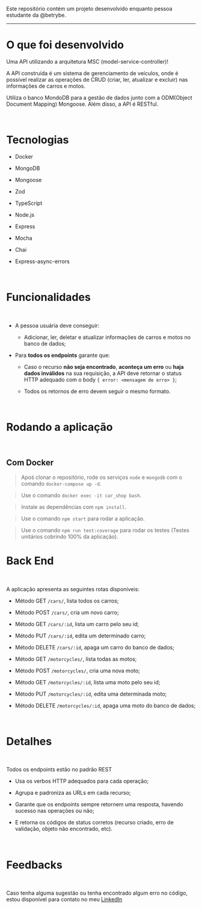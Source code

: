 Este repositório contém um projeto desenvolvido enquanto pessoa estudante da @betrybe.

---


#  O que foi desenvolvido<br />

  Uma API utilizando a arquitetura MSC (model-service-controller)!

  A API construída é um sistema de gerenciamento de veículos, onde é possível realizar as operações de CRUD (criar, ler, atualizar e excluir) nas informações de carros e motos.

  Utiliza o banco MondoDB para a gestão de dados junto com a ODM(Object Document Mapping) Mongoose. Além disso, a API é RESTful.

  <br />

# Tecnologias<br />

* Docker

* MongoDB

* Mongoose

* Zod

* TypeScript

* Node.js

* Express

* Mocha

* Chai

* Express-async-errors

<br />


# Funcionalidades
<br />

  - A pessoa usuária deve conseguir:

    - Adicionar, ler, deletar e atualizar informações de carros e motos no banco de dados;

  - Para **todos os endpoints** garante que:

    - Caso o recurso **não seja encontrado**, **aconteça um erro** ou **haja dados inválidos** na sua requisição, a API deve retornar o status HTTP adequado com o body `{ error: <mensagem de erro> }`;

    - Todos os retornos de erro devem seguir o mesmo formato.

<br />

# Rodando a aplicação
<br />

  ## Com Docker

  > Apoś clonar o repositório, rode os serviços `node` e `mongodb` com o comando `docker-compose up -d`.

  > Use o comando `docker exec -it car_shop bash`.

  > Instale as dependências com `npm install`.

  > Use o comando `npm start` para rodar a aplicação.

  > Use o comando `npm run test:coverage` para rodar os testes (Testes unitários cobrindo 100% da aplicação).

# Back End
<br />

A aplicação apresenta as seguintes rotas disponíveis:

* Método GET `/cars/`, lista todos os carros;

* Método POST `/cars/`, cria um novo carro;

* Método GET `/cars/:id`, lista um carro pelo seu id;

* Método PUT `/cars/:id`, edita um determinado carro;

* Método DELETE `/cars/:id`, apaga um carro do banco de dados;

* Método GET `/motorcycles/`, lista todas as motos;

* Método POST `/motorcycles/`, cria uma nova moto;

* Método GET `/motorcycles/:id`, lista uma moto pelo seu id;

* Método PUT `/motorcycles/:id`, edita uma determinada moto;

* Método DELETE `/motorcycles/:id`, apaga uma moto do banco de dados;

<br />

# Detalhes
<br />

Todos os endpoints estão no padrão REST

  - Usa os verbos HTTP adequados para cada operação;

  - Agrupa e padroniza as URLs em cada recurso;

  - Garante que os endpoints sempre retornem uma resposta, havendo sucesso nas operações ou não;

  - E retorna os códigos de status corretos (recurso criado, erro de validação, objeto não encontrado, etc).

  <br />

# Feedbacks
<br />

Caso tenha alguma sugestão ou tenha encontrado algum erro no código, estou disponível para contato no meu [LinkedIn](https://www.linkedin.com/in/rafael-de-jesus-lima/)
